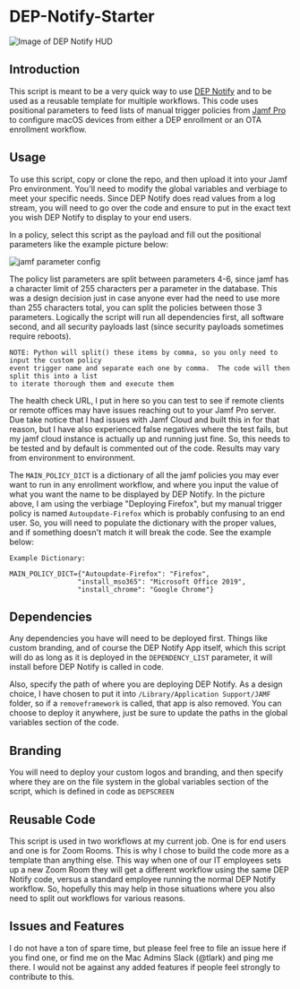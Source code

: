 # DEP-Notify-Starter

![Image of DEP Notify HUD](https://raw.githubusercontent.com/t-lark/DEP-Notify/master/images/depnotify1.png)

## Introduction

This script is meant to be a very quick way to use [DEP Notify](https://gitlab.com/Mactroll/DEPNotify) and to be used as a reusable template for multiple workflows.   This code uses positional parameters to feed lists of manual trigger policies from [Jamf Pro](https://www.jamf.com/lp/jamf-pro/) to configure macOS devices from either a DEP enrollment or an OTA enrollment workflow.

## Usage

To use this script, copy or clone the repo, and then upload it into your Jamf Pro environment.  You'll need to modify the global variables and verbiage to meet your specific needs.  Since DEP Notify does read values from a log stream, you will need to go over the code and ensure to put in the exact text you wish DEP Notify to display to your end users.

In a policy, select this script as the payload and fill out the positional parameters like the example picture below:

![jamf parameter config](https://raw.githubusercontent.com/t-lark/DEP-Notify/master/images/dep_paramters.png)

The policy list parameters are split between parameters 4-6, since jamf has a character limit of 255 characters per a parameter in the database.  This was a design decision just in case anyone ever had the need to use more than 255 characters total, you can split the policies between those 3 parameters.   Logically the script will run all dependencies first, all software second, and all security payloads last (since security payloads sometimes require reboots).

```
NOTE: Python will split() these items by comma, so you only need to input the custom policy
event trigger name and separate each one by comma.  The code will then split this into a list
to iterate thorough them and execute them
```

The health check URL, I put in here so you can test to see if remote clients or remote offices may have issues reaching out to your Jamf Pro server.  Due take notice that I had issues with Jamf Cloud and built this in for that reason, but I have also experienced false negatives where the test fails, but my jamf cloud instance is actually up and running just fine.   So, this needs to be tested and by default is commented out of the code.  Results may vary from environment to environment.

The `MAIN_POLICY_DICT` is a dictionary of all the jamf policies you may ever want to run in any enrollment workflow, and where you input the value of what you want the name to be displayed by DEP Notify.  In the picture above, I am using the verbiage "Deploying Firefox", but my manual trigger policy is named `Autoupdate-Firefox` which is probably confusing to an end user.  So, you will need to populate the dictionary with the proper values, and if something doesn't match it will break the code.  See the example below:

```
Example Dictionary:

MAIN_POLICY_DICT={"Autoupdate-Firefox": "Firefox",
                 "install_mso365": "Microsoft Office 2019",
                 "install_chrome": "Google Chrome"}
```

## Dependencies

Any dependencies you have will need to be deployed first.  Things like custom branding, and of course the DEP Notify App itself, which this script will do as long as it is deployed in the `DEPENDENCY_LIST` parameter, it will install before DEP Notify is called in code.

Also, specify the path of where you are deploying DEP Notify.  As a design choice, I have chosen to put it into `/Library/Application Support/JAMF` folder, so if a `removeframework` is called, that app is also removed.  You can choose to deploy it anywhere, just be sure to update the paths in the global variables section of the code.

## Branding

You will need to deploy your custom logos and branding, and then specify where they are on the file system in the global variables section of the script, which is defined in code as `DEPSCREEN`


## Reusable Code

This script is used in two workflows at my current job.   One is for end users and one is for Zoom Rooms.  This is why I chose to build the code more as a template than anything else.  This way when one of our IT employees sets up a new Zoom Room they will get a different workflow using the same DEP Notify code, versus a standard employee running the normal DEP Notify workflow.   So, hopefully this may help in those situations where you also need to split out workflows for various reasons.


## Issues and Features

I do not have a ton of spare time, but please feel free to file an issue here if you find one, or find me on the Mac Admins Slack (@tlark) and ping me there.  I would not be against any added features if people feel strongly to contribute to this.
